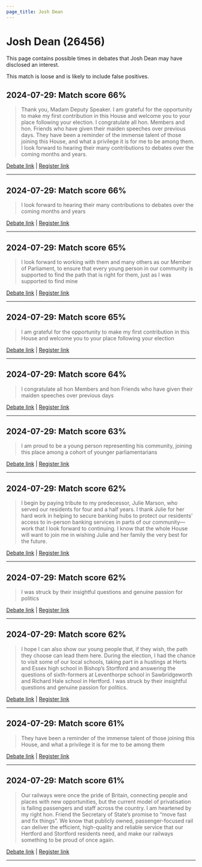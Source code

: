```yaml
---
page_title: Josh Dean
---
```


# Josh Dean  (26456)

This page contains possible times in debates that Josh Dean may have disclosed an interest.

This match is loose and is likely to include false positives. 



## 2024-07-29: Match score 66%

>Thank you, Madam Deputy Speaker. I am grateful for the opportunity to make my first contribution in this House and welcome you to your place following your election. I congratulate all hon. Members and hon. Friends who have given their maiden speeches over previous days. They have been a reminder of the immense talent of those joining this House, and what a privilege it is for me to be among them. I look forward to hearing their many contributions to debates over the coming months and years.

[Debate link](https://www.theyworkforyou.com/debates/?id=2024-07-29c.1083.1) | [Register link](https://www.theyworkforyou.com/mp/26456/register)


---



## 2024-07-29: Match score 66%

>I look forward to hearing their many contributions to debates over the coming months and years

[Debate link](https://www.theyworkforyou.com/debates/?id=2024-07-29c.1083.1) | [Register link](https://www.theyworkforyou.com/mp/26456/register)


---



## 2024-07-29: Match score 65%

>I look forward to working with them and many others as our Member of Parliament, to ensure that every young person in our community is supported to find the path that is right for them, just as I was supported to find mine

[Debate link](https://www.theyworkforyou.com/debates/?id=2024-07-29c.1083.1) | [Register link](https://www.theyworkforyou.com/mp/26456/register)


---



## 2024-07-29: Match score 65%

>I am grateful for the opportunity to make my first contribution in this House and welcome you to your place following your election

[Debate link](https://www.theyworkforyou.com/debates/?id=2024-07-29c.1083.1) | [Register link](https://www.theyworkforyou.com/mp/26456/register)


---



## 2024-07-29: Match score 64%

>I congratulate all hon Members and hon Friends who have given their maiden speeches over previous days

[Debate link](https://www.theyworkforyou.com/debates/?id=2024-07-29c.1083.1) | [Register link](https://www.theyworkforyou.com/mp/26456/register)


---



## 2024-07-29: Match score 63%

>I am proud to be a young person representing his community, joining this place among a cohort of younger parliamentarians

[Debate link](https://www.theyworkforyou.com/debates/?id=2024-07-29c.1083.1) | [Register link](https://www.theyworkforyou.com/mp/26456/register)


---



## 2024-07-29: Match score 62%

>I begin by paying tribute to my predecessor, Julie Marson, who served our residents for four and a half years. I thank Julie for her hard work in helping to secure banking hubs to protect our residents’ access to in-person banking services in parts of our community—work that  I look forward to continuing. I know that the whole House will want to join me in wishing Julie and her family the very best for the future.

[Debate link](https://www.theyworkforyou.com/debates/?id=2024-07-29c.1083.1) | [Register link](https://www.theyworkforyou.com/mp/26456/register)


---



## 2024-07-29: Match score 62%

>I was struck by their insightful questions and genuine passion for politics

[Debate link](https://www.theyworkforyou.com/debates/?id=2024-07-29c.1083.1) | [Register link](https://www.theyworkforyou.com/mp/26456/register)


---



## 2024-07-29: Match score 62%

>I hope I can also show our young people that, if they wish, the path they choose can lead them here. During the election, I had the chance to visit some of our local schools, taking part in a hustings at Herts and Essex high school in Bishop’s Stortford and answering the questions of sixth-formers at Leventhorpe school in Sawbridgeworth and Richard Hale school in Hertford. I was struck by their insightful questions and genuine passion for politics.

[Debate link](https://www.theyworkforyou.com/debates/?id=2024-07-29c.1083.1) | [Register link](https://www.theyworkforyou.com/mp/26456/register)


---



## 2024-07-29: Match score 61%

>They have been a reminder of the immense talent of those joining this House, and what a privilege it is for me to be among them

[Debate link](https://www.theyworkforyou.com/debates/?id=2024-07-29c.1083.1) | [Register link](https://www.theyworkforyou.com/mp/26456/register)


---



## 2024-07-29: Match score 61%

>Our railways were once the pride of Britain, connecting people and places with new opportunities, but the current model of privatisation is failing passengers and staff across the country. I am heartened by my right hon. Friend the Secretary of State’s promise to “move fast and fix things”. We know that publicly owned, passenger-focused rail can deliver the efficient, high-quality and reliable service that our Hertford and Stortford residents need, and make our railways something to be proud of once again.

[Debate link](https://www.theyworkforyou.com/debates/?id=2024-07-29c.1083.1) | [Register link](https://www.theyworkforyou.com/mp/26456/register)


---

